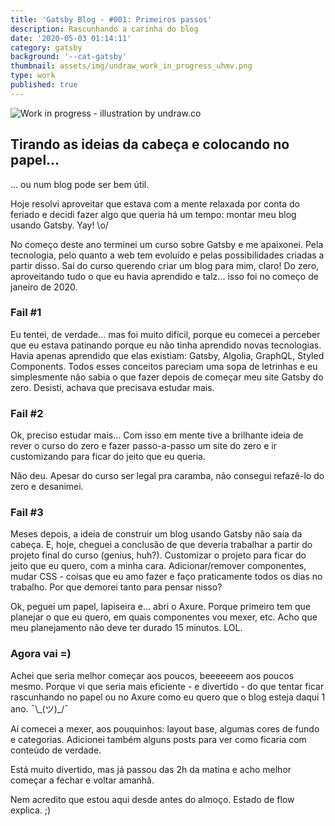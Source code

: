 ```yaml
---
title: 'Gatsby Blog - #001: Primeiros passos'
description: Rascunhando a carinha do blog
date: '2020-05-03 01:14:11'
category: gatsby
background: '--cat-gatsby'
thumbnail: assets/img/undraw_work_in_progress_uhmv.png
type: work
published: true
---
```

![Work in progress - illustration by undraw.co](assets/img/undraw_work_in_progress_uhmv.png "Work in progress - illustration by undraw.co")

## Tirando as ideias da cabeça e colocando no papel...

... ou num blog pode ser bem útil. 

Hoje resolvi aproveitar que estava com a mente relaxada por conta do feriado e decidi fazer algo que queria há um tempo: montar meu blog usando Gatsby. Yay! \o/

No começo deste ano terminei um curso sobre Gatsby e me apaixonei. Pela tecnologia, pelo quanto a web tem evoluído e pelas possibilidades criadas a partir disso. Saí do curso querendo criar um blog para mim, claro! Do zero, aproveitando tudo o que eu havia aprendido e talz... isso foi no começo de janeiro de 2020.

### Fail #1

Eu tentei, de verdade... mas foi muito difícil, porque eu comecei a perceber que eu estava patinando porque eu não tinha aprendido novas tecnologias. Havia apenas aprendido que elas existiam: Gatsby, Algolia, GraphQL, Styled Components. Todos esses conceitos pareciam uma sopa de letrinhas e eu simplesmente não sabia o que fazer depois de começar meu site Gatsby do zero. Desisti, achava que precisava estudar mais. 

### Fail #2

Ok, preciso estudar mais... Com isso em mente tive a brilhante ideia de rever o curso do zero e fazer passo-a-passo um site do zero e ir customizando para ficar do jeito que eu queria.

Não deu. Apesar do curso ser legal pra caramba, não consegui refazê-lo do zero e desanimei.

### Fail #3

Meses depois, a ideia de construir um blog usando Gatsby não saía da cabeça. E, hoje, cheguei a conclusão de que deveria trabalhar a partir do projeto final do curso (genius, huh?). Customizar o projeto para ficar do jeito que eu quero, com a minha cara. Adicionar/remover componentes, mudar CSS - coisas que eu amo fazer e faço praticamente todos os dias no trabalho. Por que demorei tanto para pensar nisso?

Ok, peguei um papel, lapiseira e... abri o Axure. Porque primeiro tem que planejar o que eu quero, em quais componentes vou mexer, etc. Acho que meu planejamento não deve ter durado 15 minutos. LOL.

### Agora vai =)

Achei que seria melhor começar aos poucos, beeeeeem aos poucos mesmo. Porque vi que seria mais eficiente - e divertido - do que tentar ficar rascunhando no papel ou no Axure como eu quero que o blog esteja daqui 1 ano.  ¯\\_(ツ)\_/¯

Aí comecei a mexer, aos pouquinhos: layout base, algumas cores de fundo e categorias. Adicionei também alguns posts para ver como ficaria com conteúdo de verdade. 

Está muito divertido, mas já passou das 2h da matina e acho melhor começar a fechar e voltar amanhã.   

Nem acredito que estou aqui desde antes do almoço. Estado de flow explica. ;)
